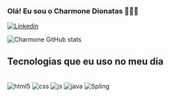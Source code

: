 ### Olá! Eu sou o Charmone Dionatas  👨🏾‍💻
[![Linkedin](https://img.shields.io/badge/LinkedIn-0077B5?style=for-the-badge&logo=linkedin&logoColor=white)](https://www.linkedin.com/in/charmone-rodrigues-725ba3290/)

![Charmone GitHub stats ](https://github-readme-stats.vercel.app/api?username=CharmonePinheiro&show_icons=true&theme=radical)

## Tecnologias que eu uso no meu dia
<div style="display: inline_block"><br/>
  <img align="center" alt="html5" src="https://img.shields.io/badge/HTML5-E34F26?style=for-the-badge&logo=html5&logoColor=white"/>
  
  <img align="center" alt="css" src="https://img.shields.io/badge/CSS3-1572B6?style=for-the-badge&logo=css3&logoColor=white"/>

  <img align="center" alt="js" src="https://img.shields.io/badge/JavaScript-323330?style=for-the-badge&logo=javascript&logoColor=F7DF1E"/>

  <img align="center" alt="java" src="https://img.shields.io/badge/Java-ED8B00?style=for-the-badge&logo=openjdk&logoColor=white"/>

  <img align="center" alt="Spling" src="https://img.shields.io/badge/Spring-6DB33F?style=for-the-badge&logo=spring&logoColor=white"/>




  

</div>


